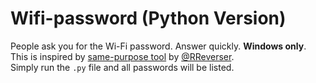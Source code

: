 # Wifi-password (Python Version)
People ask you for the Wi-Fi password. Answer quickly. **Windows only**.<br>
This is inspired by [same-purpose tool](https://github.com/RReverser/WiFi-Password/) by [@RReverser](https://github.com/RReverser/).<br>
Simply run the `.py` file and all passwords will be listed.
